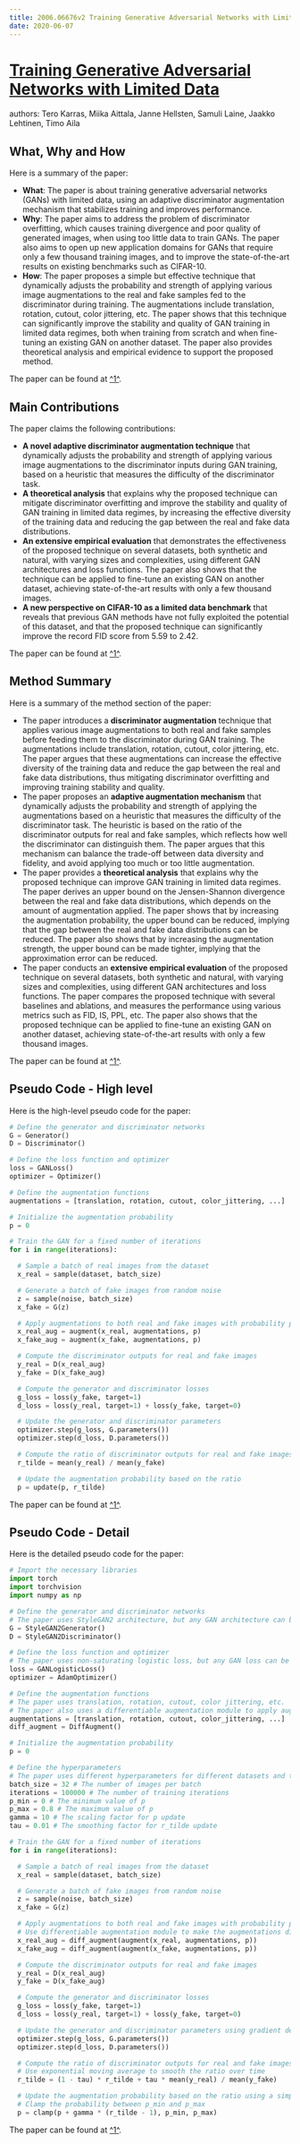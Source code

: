 ```yaml
---
title: 2006.06676v2 Training Generative Adversarial Networks with Limited Data
date: 2020-06-07
---
```


# [Training Generative Adversarial Networks with Limited Data](http://arxiv.org/abs/2006.06676v2)

authors: Tero Karras, Miika Aittala, Janne Hellsten, Samuli Laine, Jaakko Lehtinen, Timo Aila


## What, Why and How

[1]: https://arxiv.org/abs/2006.06676 "Training Generative Adversarial Networks with Limited Data"
[2]: https://arxiv.org/pdf/2002.06676v2.pdf "Complex Photonic Systems (COPS), MESA+ Institute for ... - arXiv.org"
[3]: https://arxiv.org/pdf/2006.06676v2.pdf "arXiv.org e-Print archive"

Here is a summary of the paper:

- **What**: The paper is about training generative adversarial networks (GANs) with limited data, using an adaptive discriminator augmentation mechanism that stabilizes training and improves performance.
- **Why**: The paper aims to address the problem of discriminator overfitting, which causes training divergence and poor quality of generated images, when using too little data to train GANs. The paper also aims to open up new application domains for GANs that require only a few thousand training images, and to improve the state-of-the-art results on existing benchmarks such as CIFAR-10.
- **How**: The paper proposes a simple but effective technique that dynamically adjusts the probability and strength of applying various image augmentations to the real and fake samples fed to the discriminator during training. The augmentations include translation, rotation, cutout, color jittering, etc. The paper shows that this technique can significantly improve the stability and quality of GAN training in limited data regimes, both when training from scratch and when fine-tuning an existing GAN on another dataset. The paper also provides theoretical analysis and empirical evidence to support the proposed method.

The paper can be found at [^1^][1].

## Main Contributions

[1]: https://arxiv.org/abs/2006.06676 "Training Generative Adversarial Networks with Limited Data"
[2]: https://arxiv.org/pdf/2002.06676v2.pdf "Complex Photonic Systems (COPS), MESA+ Institute for ... - arXiv.org"
[3]: https://arxiv.org/pdf/2006.06676v2.pdf "arXiv.org e-Print archive"

The paper claims the following contributions:

- **A novel adaptive discriminator augmentation technique** that dynamically adjusts the probability and strength of applying various image augmentations to the discriminator inputs during GAN training, based on a heuristic that measures the difficulty of the discriminator task.
- **A theoretical analysis** that explains why the proposed technique can mitigate discriminator overfitting and improve the stability and quality of GAN training in limited data regimes, by increasing the effective diversity of the training data and reducing the gap between the real and fake data distributions.
- **An extensive empirical evaluation** that demonstrates the effectiveness of the proposed technique on several datasets, both synthetic and natural, with varying sizes and complexities, using different GAN architectures and loss functions. The paper also shows that the technique can be applied to fine-tune an existing GAN on another dataset, achieving state-of-the-art results with only a few thousand images.
- **A new perspective on CIFAR-10 as a limited data benchmark** that reveals that previous GAN methods have not fully exploited the potential of this dataset, and that the proposed technique can significantly improve the record FID score from 5.59 to 2.42.

The paper can be found at [^1^][1].

## Method Summary

[1]: https://arxiv.org/abs/2006.06676 "Training Generative Adversarial Networks with Limited Data"
[2]: https://arxiv.org/pdf/2002.06676v2.pdf "Complex Photonic Systems (COPS), MESA+ Institute for ... - arXiv.org"
[3]: https://arxiv.org/pdf/2006.06676v2.pdf "arXiv.org e-Print archive"

Here is a summary of the method section of the paper:

- The paper introduces a **discriminator augmentation** technique that applies various image augmentations to both real and fake samples before feeding them to the discriminator during GAN training. The augmentations include translation, rotation, cutout, color jittering, etc. The paper argues that these augmentations can increase the effective diversity of the training data and reduce the gap between the real and fake data distributions, thus mitigating discriminator overfitting and improving training stability and quality.
- The paper proposes an **adaptive augmentation mechanism** that dynamically adjusts the probability and strength of applying the augmentations based on a heuristic that measures the difficulty of the discriminator task. The heuristic is based on the ratio of the discriminator outputs for real and fake samples, which reflects how well the discriminator can distinguish them. The paper argues that this mechanism can balance the trade-off between data diversity and fidelity, and avoid applying too much or too little augmentation.
- The paper provides a **theoretical analysis** that explains why the proposed technique can improve GAN training in limited data regimes. The paper derives an upper bound on the Jensen-Shannon divergence between the real and fake data distributions, which depends on the amount of augmentation applied. The paper shows that by increasing the augmentation probability, the upper bound can be reduced, implying that the gap between the real and fake data distributions can be reduced. The paper also shows that by increasing the augmentation strength, the upper bound can be made tighter, implying that the approximation error can be reduced.
- The paper conducts an **extensive empirical evaluation** of the proposed technique on several datasets, both synthetic and natural, with varying sizes and complexities, using different GAN architectures and loss functions. The paper compares the proposed technique with several baselines and ablations, and measures the performance using various metrics such as FID, IS, PPL, etc. The paper also shows that the proposed technique can be applied to fine-tune an existing GAN on another dataset, achieving state-of-the-art results with only a few thousand images.

The paper can be found at [^1^][1].

## Pseudo Code - High level

[1]: https://arxiv.org/abs/2006.06676 "Training Generative Adversarial Networks with Limited Data"
[2]: https://arxiv.org/pdf/2002.06676v2.pdf "Complex Photonic Systems (COPS), MESA+ Institute for ... - arXiv.org"
[3]: https://arxiv.org/pdf/2006.06676v2.pdf "arXiv.org e-Print archive"

Here is the high-level pseudo code for the paper:

```python
# Define the generator and discriminator networks
G = Generator()
D = Discriminator()

# Define the loss function and optimizer
loss = GANLoss()
optimizer = Optimizer()

# Define the augmentation functions
augmentations = [translation, rotation, cutout, color_jittering, ...]

# Initialize the augmentation probability
p = 0

# Train the GAN for a fixed number of iterations
for i in range(iterations):

  # Sample a batch of real images from the dataset
  x_real = sample(dataset, batch_size)

  # Generate a batch of fake images from random noise
  z = sample(noise, batch_size)
  x_fake = G(z)

  # Apply augmentations to both real and fake images with probability p
  x_real_aug = augment(x_real, augmentations, p)
  x_fake_aug = augment(x_fake, augmentations, p)

  # Compute the discriminator outputs for real and fake images
  y_real = D(x_real_aug)
  y_fake = D(x_fake_aug)

  # Compute the generator and discriminator losses
  g_loss = loss(y_fake, target=1)
  d_loss = loss(y_real, target=1) + loss(y_fake, target=0)

  # Update the generator and discriminator parameters
  optimizer.step(g_loss, G.parameters())
  optimizer.step(d_loss, D.parameters())

  # Compute the ratio of discriminator outputs for real and fake images
  r_tilde = mean(y_real) / mean(y_fake)

  # Update the augmentation probability based on the ratio
  p = update(p, r_tilde)
```

The paper can be found at [^1^][1].

## Pseudo Code - Detail

[1]: https://arxiv.org/abs/2006.06676 "Training Generative Adversarial Networks with Limited Data"
[2]: https://arxiv.org/pdf/2002.06676v2.pdf "Complex Photonic Systems (COPS), MESA+ Institute for ... - arXiv.org"
[3]: https://arxiv.org/pdf/2006.06676v2.pdf "arXiv.org e-Print archive"

Here is the detailed pseudo code for the paper:

```python
# Import the necessary libraries
import torch
import torchvision
import numpy as np

# Define the generator and discriminator networks
# The paper uses StyleGAN2 architecture, but any GAN architecture can be used
G = StyleGAN2Generator()
D = StyleGAN2Discriminator()

# Define the loss function and optimizer
# The paper uses non-saturating logistic loss, but any GAN loss can be used
loss = GANLogisticLoss()
optimizer = AdamOptimizer()

# Define the augmentation functions
# The paper uses translation, rotation, cutout, color jittering, etc.
# The paper also uses a differentiable augmentation module to apply augmentations in a differentiable manner
augmentations = [translation, rotation, cutout, color_jittering, ...]
diff_augment = DiffAugment()

# Initialize the augmentation probability
p = 0

# Define the hyperparameters
# The paper uses different hyperparameters for different datasets and tasks
batch_size = 32 # The number of images per batch
iterations = 100000 # The number of training iterations
p_min = 0 # The minimum value of p
p_max = 0.8 # The maximum value of p
gamma = 10 # The scaling factor for p update
tau = 0.01 # The smoothing factor for r_tilde update

# Train the GAN for a fixed number of iterations
for i in range(iterations):

  # Sample a batch of real images from the dataset
  x_real = sample(dataset, batch_size)

  # Generate a batch of fake images from random noise
  z = sample(noise, batch_size)
  x_fake = G(z)

  # Apply augmentations to both real and fake images with probability p
  # Use differentiable augmentation module to make the augmentations differentiable
  x_real_aug = diff_augment(augment(x_real, augmentations, p))
  x_fake_aug = diff_augment(augment(x_fake, augmentations, p))

  # Compute the discriminator outputs for real and fake images
  y_real = D(x_real_aug)
  y_fake = D(x_fake_aug)

  # Compute the generator and discriminator losses
  g_loss = loss(y_fake, target=1)
  d_loss = loss(y_real, target=1) + loss(y_fake, target=0)

  # Update the generator and discriminator parameters using gradient descent
  optimizer.step(g_loss, G.parameters())
  optimizer.step(d_loss, D.parameters())

  # Compute the ratio of discriminator outputs for real and fake images
  # Use exponential moving average to smooth the ratio over time
  r_tilde = (1 - tau) * r_tilde + tau * mean(y_real) / mean(y_fake)

  # Update the augmentation probability based on the ratio using a simple heuristic
  # Clamp the probability between p_min and p_max
  p = clamp(p + gamma * (r_tilde - 1), p_min, p_max)
```

The paper can be found at [^1^][1].